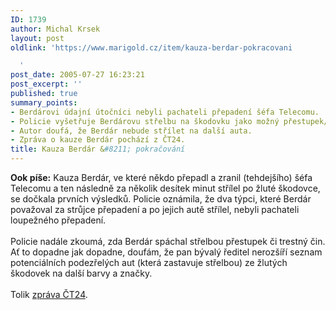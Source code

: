 ```yaml
---
ID: 1739
author: Michal Krsek
layout: post
oldlink: 'https://www.marigold.cz/item/kauza-berdar-pokracovani

  '
post_date: 2005-07-27 16:23:21
post_excerpt: ''
published: true
summary_points:
- Berdárovi údajní útočníci nebyli pachateli přepadení šéfa Telecomu.
- Policie vyšetřuje Berdárovu střelbu na škodovku jako možný přestupek/trestný čin.
- Autor doufá, že Berdár nebude střílet na další auta.
- Zpráva o kauze Berdár pochází z ČT24.
title: Kauza Berdár &#8211; pokračování
---
```


<p><b>Ook píše:</b> Kauza Berdár, ve které někdo
přepadl a zranil (tehdejšího) šéfa Telecomu a ten následně za několik
desítek minut střílel po žluté škodovce, se dočkala prvních výsledků.
Policie oznámila, že dva týpci, které Berdár považoval za strůjce
přepadení a po jejich autě střílel, nebyli pachateli loupežného
přepadení.<br />
<br />
Policie nadále zkoumá, zda Berdár spáchal střelbou přestupek či trestný
čin. Ať to dopadne jak dopadne, doufám, že pan bývalý ředitel nerozšíří
seznam potenciálních podezřelých aut (která zastavuje střelbou) ze
žlutých škodovek na další barvy a značky.<br />
<br />
Tolik <a href="http://www.ct24.cz/zdomova/index_view.php?id=132893" >zpráva ČT24</a>.</p>